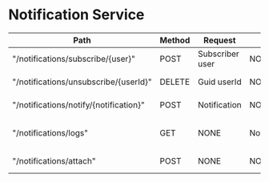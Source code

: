 # Notification Service

| **Path**                      | **Method** | **Request**  | **Response**    | **ResponseCodes** | **Description**           |
| ----------------------------- | ---------- | ------------ | --------------- | ----------------- | ------------------------- |
| "/notifications/subscribe/{user}" | POST       | Subscriber user  | NONE            | 200, 404          | Subscribe user            |
| "/notifications/unsubscribe/{userId}"      | DELETE     | Guid userId  | NONE            | 200, 400          | Unsubscribe user          |
| "/notifications/notify/{notification}"       | POST       | Notification | NONE            | 200, 400          | Notify subscribers        |
| "/notifications/logs"              | GET        | NONE         | NotificationLog[] | 200               | Get all notification logs |
| "/notifications/attach"              | POST        | NONE         | NONE | 200               | Attach observers |

